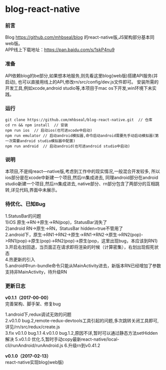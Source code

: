 # blog-react-native

### 前言

Blog https://github.com/mhbseal/blog 的react-native版,JS架构部分基本同web版。  
APP线上下载地址：https://pan.baidu.com/s/1skP4nu9

### 准备

API依赖blog的be部分,如果想本地服务,则先看这里blog(web版)搭建API服务(并启动),
也可以直接用线上的API,修改rn/src/config/dev.js文件即可。
安装所需的开发工具,例如xcode,android studio等,本项目于mac os下开发,win环境下未实践。

### 运行
    
    git clone https://github.com/mhbseal/blog-react-native.git  // 仓库
    cd rn && npm install  // 安装
    npm run ios  // 启动ios(也可进xcode中启动)
    npm run emulator // 启动android模拟器,命令启动android需要先手动启动模拟器(第一次需要android studio模拟器中配置)
    npm run android  // 启动android(也可进android studio中启动)
    
    
### 说明

本项目,不是纯react—native版,考虑到工作中的现实情况,一般混合开发较多,
所以ios部分是在xcode中新建一个项目,然后rn集成进去,
同理android部分在android studio新建一个项目,然后rn集成进去,
native部分、rn部分包含了两部分的互相跳转,详见代码,界面中未展示。

### 待优化、已知Bug

1.StatusBar的问题  
1)iOS  原生->RN->原生->RN(pop)，StatusBar消失了  
2)android RN->原生->RN，StatusBar hidden=true不管用了  
2.android下，原生->RN1->RN2->原生->RN1->RN2->原生->RN2(pop)->RN1(pop)->原生(pop)->RN2(pop)->原生(pop，这里出现bug，本应该到RN1)  
3.开启右划回退，当页面正在请求即将渲染的时候（计算密集），右划出现假死状态  
4.热更新的引入  
5.android中run-bundle命令只能从MainActivity进去，新版本RN已经增加了参数支持非MainActivity，待升级RN

### 更新日志

**v0.1.1（2017-00-00）**  
完善架构、脚手架、修复bug

1.android下,redux调试无效的问题  
2.v0.1.0 bug.2,remote-redux-devtools工具引起的问题,多次跳转关闭工具即可,详见/rn/src/redux/create.js  
3.fix v0.1.0 bug.1.1
4.v0.1.0 bug.1.2,原因不详,暂时可以通过静态方法setHidden解决
5.v0.1.0 优化.5,暂时手动copy最新react-native/local-cli/runAndroid/runAndroid.js
6.升级rn到v0.41.2

**v0.1.0（2017-02-13）**  
react-native实现blog(web版)
